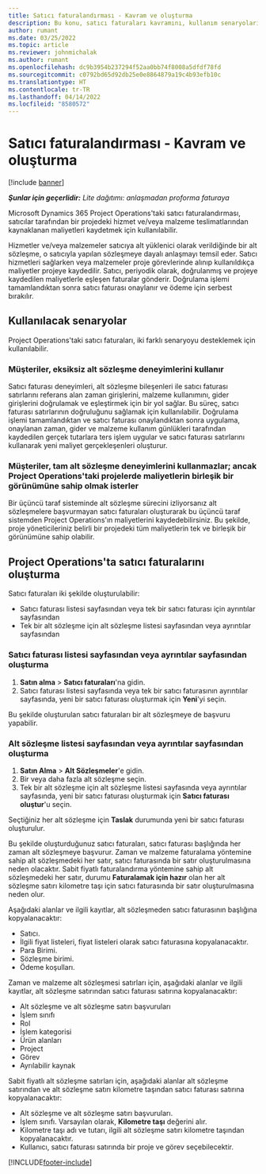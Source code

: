 ```yaml
---
title: Satıcı faturalandırması - Kavram ve oluşturma
description: Bu konu, satıcı faturaları kavramını, kullanım senaryolarını ve Microsoft Dynamics 365 Project Operations'ta satıcı faturalarının nasıl oluşturulacağını açıklar.
author: rumant
ms.date: 03/25/2022
ms.topic: article
ms.reviewer: johnmichalak
ms.author: rumant
ms.openlocfilehash: dc9b3954b237294f52aa0bb74f8008a5dfdf78fd
ms.sourcegitcommit: c0792bd65d92db25e0e8864879a19c4b93efb10c
ms.translationtype: HT
ms.contentlocale: tr-TR
ms.lasthandoff: 04/14/2022
ms.locfileid: "8580572"
---
```

# <a name="vendor-invoicing---concept-and-creation"></a>Satıcı faturalandırması - Kavram ve oluşturma

[!include [banner](../../includes/dataverse-preview.md)]

_**Şunlar için geçerlidir:** Lite dağıtımı: anlaşmadan proforma faturaya_

Microsoft Dynamics 365 Project Operations'taki satıcı faturalandırması, satıcılar tarafından bir projedeki hizmet ve/veya malzeme teslimatlarından kaynaklanan maliyetleri kaydetmek için kullanılabilir.

Hizmetler ve/veya malzemeler satıcıya alt yüklenici olarak verildiğinde bir alt sözleşme, o satıcıyla yapılan sözleşmeye dayalı anlaşmayı temsil eder. Satıcı hizmetleri sağlarken veya malzemeler proje görevlerinde alınıp kullanıldıkça maliyetler projeye kaydedilir. Satıcı, periyodik olarak, doğrulanmış ve projeye kaydedilen maliyetlerle eşleşen faturalar gönderir. Doğrulama işlemi tamamlandıktan sonra satıcı faturası onaylanır ve ödeme için serbest bırakılır.

## <a name="scenarios-for-use"></a>Kullanılacak senaryolar

Project Operations'taki satıcı faturaları, iki farklı senaryoyu desteklemek için kullanılabilir.

### <a name="customers-use-the-full-subcontracting-experiences"></a>Müşteriler, eksiksiz alt sözleşme deneyimlerini kullanır

Satıcı faturası deneyimleri, alt sözleşme bileşenleri ile satıcı faturası satırlarını referans alan zaman girişlerini, malzeme kullanımını, gider girişlerini doğrulamak ve eşleştirmek için bir yol sağlar. Bu süreç, satıcı faturası satırlarının doğruluğunu sağlamak için kullanılabilir. Doğrulama işlemi tamamlandıktan ve satıcı faturası onaylandıktan sonra uygulama, onaylanan zaman, gider ve malzeme kullanım günlükleri tarafından kaydedilen gerçek tutarlara ters işlem uygular ve satıcı faturası satırlarını kullanarak yeni maliyet gerçekleşenleri oluşturur.

### <a name="customers-dont-use-the-full-subcontracting-experiences-but-want-to-have-a-unified-view-of-costs-on-projects-in-project-operations"></a>Müşteriler, tam alt sözleşme deneyimlerini kullanmazlar; ancak Project Operations'taki projelerde maliyetlerin birleşik bir görünümüne sahip olmak isterler

Bir üçüncü taraf sisteminde alt sözleşme sürecini izliyorsanız alt sözleşmelere başvurmayan satıcı faturaları oluşturarak bu üçüncü taraf sistemden Project Operations'ın maliyetlerini kaydedebilirsiniz. Bu şekilde, proje yöneticileriniz belirli bir projedeki tüm maliyetlerin tek ve birleşik bir görünümüne sahip olabilir.

## <a name="creation-of-vendor-invoices-in-project-operations"></a>Project Operations'ta satıcı faturalarını oluşturma

Satıcı faturaları iki şekilde oluşturulabilir:

- Satıcı faturası listesi sayfasından veya tek bir satıcı faturası için ayrıntılar sayfasından
- Tek bir alt sözleşme için alt sözleşme listesi sayfasından veya ayrıntılar sayfasından

### <a name="creation-from-the-vendor-invoice-list-page-or-details-page"></a>Satıcı faturası listesi sayfasından veya ayrıntılar sayfasından oluşturma

1. **Satın alma** \> **Satıcı faturaları**'na gidin.
2. Satıcı faturası listesi sayfasında veya tek bir satıcı faturasının ayrıntılar sayfasında, yeni bir satıcı faturası oluşturmak için **Yeni**'yi seçin.

Bu şekilde oluşturulan satıcı faturaları bir alt sözleşmeye de başvuru yapabilir.

### <a name="creation-from-the-subcontract-list-page-or-details-page"></a>Alt sözleşme listesi sayfasından veya ayrıntılar sayfasından oluşturma

1. **Satın Alma** \> **Alt Sözleşmeler**'e gidin.
2. Bir veya daha fazla alt sözleşme seçin.
3. Tek bir alt sözleşme için alt sözleşme listesi sayfasında veya ayrıntılar sayfasında, yeni bir satıcı faturası oluşturmak için **Satıcı faturası oluştur**'u seçin.

Seçtiğiniz her alt sözleşme için **Taslak** durumunda yeni bir satıcı faturası oluşturulur.

Bu şekilde oluşturduğunuz satıcı faturaları, satıcı faturası başlığında her zaman alt sözleşmeye başvurur. Zaman ve malzeme faturalama yöntemine sahip alt sözleşmedeki her satır, satıcı faturasında bir satır oluşturulmasına neden olacaktır. Sabit fiyatlı faturalandırma yöntemine sahip alt sözleşmedeki her satır, durumu **Faturalamak için hazır** olan her alt sözleşme satırı kilometre taşı için satıcı faturasında bir satır oluşturulmasına neden olur.

Aşağıdaki alanlar ve ilgili kayıtlar, alt sözleşmeden satıcı faturasının başlığına kopyalanacaktır:

- Satıcı.
- İlgili fiyat listeleri, fiyat listeleri olarak satıcı faturasına kopyalanacaktır.
- Para Birimi.
- Sözleşme birimi.
- Ödeme koşulları.

Zaman ve malzeme alt sözleşmesi satırları için, aşağıdaki alanlar ve ilgili kayıtlar, alt sözleşme satırından satıcı faturası satırına kopyalanacaktır:

- Alt sözleşme ve alt sözleşme satırı başvuruları
- İşlem sınıfı
- Rol
- İşlem kategorisi
- Ürün alanları
- Project
- Görev
- Ayrılabilir kaynak

Sabit fiyatlı alt sözleşme satırları için, aşağıdaki alanlar alt sözleşme satırından ve alt sözleşme satırı kilometre taşından satıcı faturası satırına kopyalanacaktır:

- Alt sözleşme ve alt sözleşme satırı başvuruları.
- İşlem sınıfı. Varsayılan olarak, **Kilometre taşı** değerini alır.
- Kilometre taşı adı ve tutarı, ilgili alt sözleşme satırı kilometre taşından kopyalanacaktır.
- Kullanıcı, satıcı faturası satırında bir proje ve görev seçebilecektir.

[!INCLUDE[footer-include](../../includes/footer-banner.md)]
